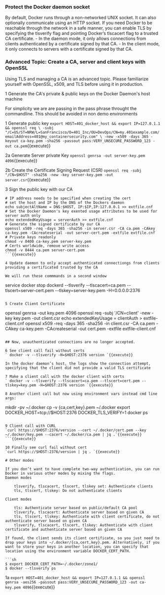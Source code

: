 
### Protect the Docker daemon socket

By default, Docker runs through a non-networked UNIX socket. It can also optionally communicate using an HTTP socket.  If you need Docker to be reachable through the network in a safe manner, you can enable TLS by specifying the tlsverify flag and pointing Docker’s tlscacert flag to a trusted CA certificate.
    - In the daemon mode, it only allows connections from clients authenticated by a certificate signed by that CA.
    - In the client mode, it only connects to servers with a certificate signed by that CA.

### Advanced Topic: Create a CA, server and client keys with OpenSSL
Using TLS and managing a CA is an advanced topic. Please familiarize yourself with OpenSSL, x509, and TLS before using it in production.

1 Generate the CA's private & public keys on the Docker Daemon's host machine

For simplicity we are are passing in the pass phrase throught the commandline. This should be avoided in non demo environments

1 Generate public key
`export HOST=401_docker_host && export IP=127.0.1.1 && openssl req \
-subj "/C=US/ST=NRW/L=SanFrancisco/O=401_Inc/OU=DevOps/CN=my.401example.com/emailAddress=401@my_containersecurity.com" \
-new -x509 -days 365 -keyout ca-key.pem -sha256 -passout pass:VERY_UNSECURE_PASSWORD_123 -out ca.pem`{{execute}}

2a Generate Server private Key
`openssl genrsa -out server-key.pem 4096`{{execute}}

2b Create the Certificate Signing Request (CSR)
`openssl req -subj "/CN=$HOST" -sha256 -new -key server-key.pem -out server.csr`{{execute}}

3 Sign the public key with our CA
```
# IP address needs to be specified when creating the cert
# set the host and IP by the DNS of the Dockers daemon
echo subjectAltName = DNS:$HOST, IP:$IP,IP:127.0.0.1 >> extfile.cnf
# Set the Docker Daemon's key exented usage attributes to be used for server auth only
echo extendedKeyUsage = serverAuth >> extfile.cnf
# Generate the signed certificate by our CA
openssl x509 -req -days 365 -sha256 -in server.csr -CA ca.pem -CAkey ca-key.pem -CAcreateserial -out server-cert.pem -extfile extfile.cnf
# Private keys readonly
chmod -v 0400 ca-key.pem server-key.pem
# Certs worldwide, remove write access
chmod -v 0444 ca.pem server-cert.pem
```{{execute}}

4 Update daemon to only accept authenticated connectiongs from clients providing a certificated trusted by the CA

We will run these commmands in a second window
```
service docker stop
dockerd --tlsverify --tlscacert=ca.pem --tlscert=server-cert.pem --tlskey=server-key.pem -H=0.0.0.0:2376
```{{execute}}

5 Create Client Certificate
```
openssl genrsa -out key.pem 4096
openssl req -subj '/CN=client' -new -key key.pem -out client.csr
echo extendedKeyUsage = clientAuth > extfile-client.cnf
openssl x509 -req -days 365 -sha256 -in client.csr -CA ca.pem -CAkey ca-key.pem -CAcreateserial -out cert.pem -extfile extfile-client.cnf
```{{execute}}

## Now, unauthenticated connections are no longer accepted.

6 See client call fail without certs
` docker -v --tlsverify -H=$HOST:2376 version `{{execute}}

In the docker daemon’s host, the logs show the connection attempt, specifying that the client did not provide a valid TLS certificate

7 Make a client call with the docker client with certs
` docker -v --tlsverify --tlscacert=ca.pem --tlscert=cert.pem --tlskey=key.pem -H=$HOST:2376 version `{{execute}}

8 Another client call but now using environment vars instead cmd line args:
```
mkdir -pv ~/.docker
cp -v {ca,cert,key}.pem ~/.docker
export DOCKER_HOST=tcp://$HOST:2376 DOCKER_TLS_VERIFY=1
docker ps
```{{execute}}

9 Client call with CURL
`curl https://$HOST:2376/version --cert ~/.docker/cert.pem --key ~/.docker/key.pem --cacert ~/.docker/ca.pem | jq .`{{execute}}
```{{execute}}

10 Finally see curl fail without cert
`curl https://$HOST:2376/version | jq . `{{execute}}

# Other modes

If you don’t want to have complete two-way authentication, you can run Docker in various other modes by mixing the flags.
Daemon modes

    tlsverify, tlscacert, tlscert, tlskey set: Authenticate clients
    tls, tlscert, tlskey: Do not authenticate clients

Client modes

    tls: Authenticate server based on public/default CA pool
    tlsverify, tlscacert: Authenticate server based on given CA
    tls, tlscert, tlskey: Authenticate with client certificate, do not authenticate server based on given CA
    tlsverify, tlscacert, tlscert, tlskey: Authenticate with client certificate and authenticate server based on given CA

If found, the client sends its client certificate, so you just need to drop your keys into ~/.docker/{ca,cert,key}.pem. Alternatively, if you want to store your keys in another location, you can specify that location using the environment variable DOCKER_CERT_PATH.

```sh
$ export DOCKER_CERT_PATH=~/.docker/zone1/
$ docker --tlsverify ps
```


1a `export HOST=401_docker_host && export IP=127.0.1.1 && openssl genrsa -aes256 -passout pass:VERY_UNSECURE_PASSWORD_123 -out ca-key.pem 4096`{{execute}}
